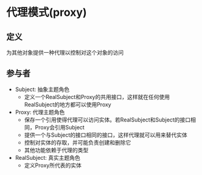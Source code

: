 # 代理模式(proxy)



## 定义

为其他对象提供一种代理以控制对这个对象的访问



## 参与者

- Subject: 抽象主题角色
  - 定义一个RealSubject和Proxy的共用接口，这样就在任何使用RealSubject的地方都可以使用Proxy
- Proxy: 代理主题角色
  - 保存一个引用使得代理可以访问实体。若RealSubject和Subject的接口相同，Proxy会引用Subject
  - 提供一个与Subject的接口相同的接口，这样代理就可以用来替代实体
  - 控制对实体的存取，并可能负责创建和删除它
  - 其他功能依赖于代理的类型
- RealSubject: 真实主题角色
  - 定义Proxy所代表的实体